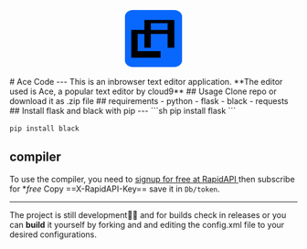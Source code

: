 <!--![alt icon]()-->
<p align="center">
<img src="https://github.com/John4650-hub/Ace-Code/blob/ace_as_pwa/my_app/static/icon/icon.png?raw=true"  width="100" height="100">
</p>
# Ace Code
---                                                               
This is an inbrowser text editor application.
**The editor used is Ace, a popular text editor by cloud9**
## Usage
Clone repo or download it as .zip file
## requirements
- python                                                          
- flask                                                          
- black
- requests
## Install flask and black with pip
---
```sh
pip install flask
```

```bash
pip install black
```

## compiler

To use the compiler, you need to [signup for free at RapidAPI  ](https://rapidapi.com/Glavier/api/online-code-compiler/pricing) then subscribe for \*_free_
Copy ==X-RapidAPI-Key== save it in `Db/token`.

---

The project is still development🚧🚧 and for builds check in releases or you can **build** it yourself by forking and and editing the config.xml file to your desired configurations.
